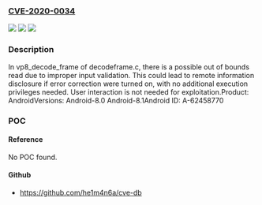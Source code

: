 ### [CVE-2020-0034](https://cve.mitre.org/cgi-bin/cvename.cgi?name=CVE-2020-0034)
![](https://img.shields.io/static/v1?label=Product&message=Android&color=blue)
![](https://img.shields.io/static/v1?label=Version&message=n%2Fa&color=blue)
![](https://img.shields.io/static/v1?label=Vulnerability&message=Information%20disclosure&color=brighgreen)

### Description

In vp8_decode_frame of decodeframe.c, there is a possible out of bounds read due to improper input validation. This could lead to remote information disclosure if error correction were turned on, with no additional execution privileges needed. User interaction is not needed for exploitation.Product: AndroidVersions: Android-8.0 Android-8.1Android ID: A-62458770

### POC

#### Reference
No POC found.

#### Github
- https://github.com/he1m4n6a/cve-db

